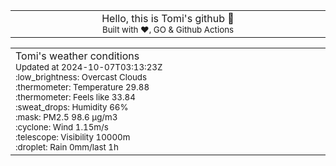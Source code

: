 
<div align="center">
<table>
<tbody>
<td align="center">
<img width="2000" height="0"><br>
Hello, this is Tomi's github 👋<br>
<sup>Built with ❤️, GO & Github Actions</sup><br>
<img width="2000" height="0">
</td>
</tbody>
</table>
</div>
<table>
<tbody>
<td align="left">
<img width="2000" height="0"><br>
Tomi's weather conditions<br>
<sup>Updated at 2024-10-07T03:13:23Z</sup><br>
<sup>:low_brightness: Overcast Clouds</sup><br>
<sup>:thermometer: Temperature 29.88 </sup><br>
<sup>:thermometer: Feels like 33.84</sup><br>
<sup>:sweat_drops: Humidity 66%</sup><br>
<sup>:mask: PM2.5 98.6 μg/m3</sup><br>
<sup>:cyclone: Wind 1.15m/s </sup><br>
<sup>:telescope: Visibility 10000m </sup><br>
<sup>:droplet: Rain 0mm/last 1h </sup><br>
<img width="2000" height="0">
</td>
<td align="left">
<img width="2000" height="0"><br>
<br>
<img width="2000" height="0">
</td>
</tbody>
</table>
</div>
    